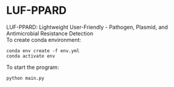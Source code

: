 # LUF-PPARD
LUF-PPARD: Lightweight User-Friendly - Pathogen, Plasmid, and Antimicrobial Resistance Detection
<br>
To create conda environment:
```
conda env create -f env.yml
conda activate env
```
To start the program:
```
python main.py
```
